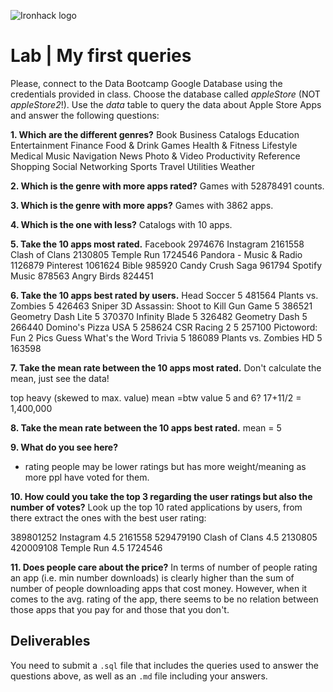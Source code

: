 ![Ironhack logo](https://i.imgur.com/1QgrNNw.png)

# Lab | My first queries

Please, connect to the Data Bootcamp Google Database using the credentials provided in class. Choose the database called *appleStore* (NOT *appleStore2*!). Use the *data* table to query the data about Apple Store Apps and answer the following questions: 

**1. Which are the different genres?**
 Book
 Business
 Catalogs
 Education
 Entertainment
 Finance
 Food & Drink
 Games
 Health & Fitness
 Lifestyle
 Medical
 Music
 Navigation
 News
 Photo & Video
 Productivity
 Reference
 Shopping
 Social Networking
 Sports
 Travel
 Utilities
 Weather

**2. Which is the genre with more apps rated?**
Games with 52878491 counts.

**3. Which is the genre with more apps?**
Games with 3862 apps. 

**4. Which is the one with less?**
Catalogs with 10 apps. 

**5. Take the 10 apps most rated.**
Facebook	2974676
Instagram	2161558
Clash of Clans	2130805
Temple Run	1724546
Pandora - Music & Radio	1126879
Pinterest	1061624
Bible	985920
Candy Crush Saga	961794
Spotify Music	878563
Angry Birds	824451

**6. Take the 10 apps best rated by users.**
Head Soccer	5	481564
Plants vs. Zombies	5	426463
Sniper 3D Assassin: Shoot to Kill Gun Game	5	386521
Geometry Dash Lite	5	370370
Infinity Blade	5	326482
Geometry Dash	5	266440
Domino's Pizza USA	5	258624
CSR Racing 2	5	257100
Pictoword: Fun 2 Pics Guess What's the Word Trivia	5	186089
Plants vs. Zombies HD	5	163598


**7. Take the mean rate between the 10 apps most rated.** Don't calculate the mean, just see the data!

top heavy (skewed to max. value) 
mean  =btw value 5 and 6?  17+11/2 = 1,400,000


**8. Take the mean rate between the 10 apps best rated.** 
mean  = 5 

**9. What do you see here?**
+ rating people may be lower ratings but has more weight/meaning as more ppl have voted for them.

**10. How could you take the top 3 regarding the user ratings but also the number of votes?**
Look up the top 10 rated applications by users, from there extract the ones with the best user rating:

389801252	Instagram	4.5	2161558
529479190	Clash of Clans	4.5	2130805
420009108	Temple Run	4.5	1724546



**11. Does people care about the price?**
In terms of number of people rating an app (i.e. min number downloads) is clearly higher than the sum of number of people downloading apps that cost money. 
However, when it comes to the avg. rating of the app, there seems to be no relation between those apps that you pay for and those that you don't.






## Deliverables 
You need to submit a `.sql` file that includes the queries used to answer the questions above, as well as an `.md` file including your answers. 
